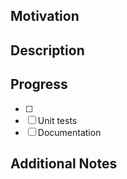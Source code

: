 ## Motivation

<!-- The reason underlying the contents of the PR, can be a link to the originating JIRA -->

## Description

<!-- The contents of the Pull Request, such as an overview of the changes implemented and impacted areas, additions, removals, etc. -->

## Progress

<!-- Outline progress list checkbox -->

- [ ]
- [ ] Unit tests
- [ ] Documentation

## Additional Notes

<!-- Optional, extra context or instructions around the contents of this Pull Request -->